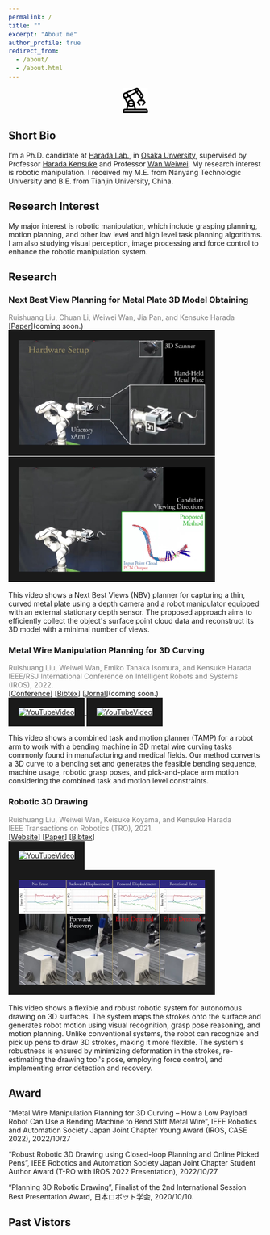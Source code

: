 ```yaml
---
permalink: /
title: ""
excerpt: "About me"
author_profile: true
redirect_from: 
  - /about/
  - /about.html
---
```


<p align="center">
  <img src="../images/rbt.png" alt="" width="50" height="50">
</p>

## Short Bio

I’m a Ph.D. candidate at [Harada Lab.](https://www.roboticmanipulation.org/), in [Osaka Unversity](https://www.osaka-u.ac.jp/ja), supervised by Professor [Harada Kensuke](http://www.hlab.sys.es.osaka-u.ac.jp/people/harada/) and Professor [Wan Weiwei](https://wanweiwei07.github.io/). My research interest is robotic manipulation. I received my M.E. from Nanyang Technologic University and B.E. from Tianjin University, China.

## Research Interest
My major interest is robotic manipulation, which include grasping planning, motion planning, and other low level and high level task planning algorithms. I am also studying visual perception, image processing and force control to enhance the robotic manipulation system. 

## Research
<div class="container">
    <div class="video">
        <h3>Next Best View Planning for Metal Plate 3D Model Obtaining</h3>
        <span style="color:#808080;"> Ruishuang Liu, Chuan Li, Weiwei Wan, Jia Pan, and Kensuke Harada </span> <br>
        [<a href="" title="jornal">Paper</a>](coming soon.)<br>
        <a href="https://www.youtube.com/watch?v=QK22YEZGX-M" target="_blank">
            <img src="../images/nbv_setup.jpg" alt="YouTubeVideo" width="370" height="208" border="20" />
        </a>
        <a href="https://www.youtube.com/watch?v=QK22YEZGX-M&t=10" target="_blank">
            <img src="../images/nbv_exp.jpg" alt="YouTubeVideo" width="370" height="208" border="20" />
        </a>
    </div>
    <div class="text">
        <p> This video shows a Next Best Views (NBV) planner for capturing a thin, curved metal plate using a depth camera and a robot manipulator equipped with an external stationary depth sensor. The proposed approach aims to efficiently collect the object's surface point cloud data and reconstruct its 3D model with a minimal number of views. </p>
    </div>
</div>

<div class="container">
    <div class="video">
        <h3>Metal Wire Manipulation Planning for 3D Curving</h3>
        <span style="color:#808080;"> Ruishuang Liu, Weiwei Wan, Emiko Tanaka Isomura, and Kensuke Harada </span> <br>
        <span style="color:#808080;"> IEEE/RSJ International Conference on Intelligent Robots and Systems (IROS), 2022. </span> <br>
        [<a href="https://ieeexplore.ieee.org/stamp/stamp.jsp?tp=&arnumber=9981672" title="conf">Conference</a>]
        [<a href="https://scholar.googleusercontent.com/scholar.bib?q=info:WaDBswOre7UJ:scholar.google.com/&output=citation&scisdr=Cm3DAmuTEMn7l9IeYxk:AGlGAw8AAAAAZFoYexkwR4-CKje9pdaUg310m0M&scisig=AGlGAw8AAAAAZFoYe19vwWigESv1SCFN-lLugE4&scisf=4&ct=citation&cd=-1&hl=zh-CN">Bibtex</a>]
        [<a href="" title="jornal">Jornal</a>](coming soon.) <br>
        <a href="https://www.youtube.com/watch?v=sp4KDs7oiEw" target="_blank">
            <img src="https://img.youtube.com/vi/sp4KDs7oiEw/maxresdefault.jpg" alt="YouTubeVideo" width="370" height="208" border="20" />
        </a>
        <a href="https://www.youtube.com/watch?v=u3PL-W4Xhjo" target="_blank">
            <img src="https://img.youtube.com/vi/u3PL-W4Xhjo/maxresdefault.jpg" alt="YouTubeVideo" width="370" height="208" border="20" />
        </a>
    </div>
    <div class="text">
        <p>This video shows a combined task and motion planner (TAMP) for a robot arm to work with a bending machine in 3D metal wire curving tasks commonly found in manufacturing and medical fields. Our method converts a 3D curve to a bending set and generates the feasible bending sequence, machine usage, robotic grasp poses, and pick-and-place arm motion considering the combined task and motion level constraints. </p>
    </div>
</div>

<div class="container">
    <div class="video">
        <h3>Robotic 3D Drawing</h3>
        <span style="color:#808080;"> Ruishuang Liu, Weiwei Wan, Keisuke Koyama, and Kensuke Harada </span> <br>
        <span style="color:#808080;"> IEEE Transactions on Robotics (TRO), 2021. </span> <br>
        [<a href="https://rsliu-xx.github.io/_pages/rbtdraw.html" title="page">Website</a>]
        [<a href="https://ieeexplore.ieee.org/stamp/stamp.jsp?tp=&arnumber=9570721" title="Paper">Paper</a>]
        [<a href="https://scholar.googleusercontent.com/scholar.bib?q=info:f2cdT9OI1EcJ:scholar.google.com/&output=citation&scisdr=CgX_ZLo4EJyfhxtNV3I:AAGBfm0AAAAAYpJLT3I0st75nDFSK5-mRtzkMTVwCNKh&scisig=AAGBfm0AAAAAYpJLTwziRwqnitpiT3PM7-CeEVv1qqPe&scisf=4&ct=citation&cd=-1&hl=en">Bibtex</a>] <br>
        <a href="https://www.youtube.com/watch?v=DwUWdWQCZyw" target="_blank">
            <img src="https://img.youtube.com/vi/DwUWdWQCZyw/maxresdefault.jpg" alt="YouTubeVideo" width="370" height="208" border="20" />
        </a>
        <a href="https://www.youtube.com/watch?v=DwUWdWQCZyw&t=30s" target="_blank">
            <img src="../images/draw_err.jpg" alt="YouTubeVideo" width="370" height="208" border="20" />
        </a>
    </div>
    <div class="text">
        <p>This video shows a flexible and robust robotic system for autonomous drawing on 3D surfaces. The system maps the strokes onto the surface and generates robot motion using visual recognition, grasp pose reasoning, and motion planning. Unlike conventional systems, the robot can recognize and pick up pens to draw 3D strokes, making it more flexible. The system's robustness is ensured by minimizing deformation in the strokes, re-estimating the drawing tool's pose, employing force control, and implementing error detection and recovery. </p>
    </div>
</div>

<h2>Award</h2>
<p>“Metal Wire Manipulation Planning for 3D Curving – How a Low Payload Robot Can Use a Bending Machine to Bend Stiff Metal Wire”, IEEE Robotics and Automation Society Japan Joint Chapter Young Award (IROS, CASE 2022), 2022/10/27</p>
<p>“Robust Robotic 3D Drawing using Closed-loop Planning and Online Picked Pens”, IEEE Robotics and Automation Society Japan Joint Chapter Student Author Award (T-RO with IROS 2022 Presentation), 2022/10/27</p>
<p>“Planning 3D Robotic Drawing”, Finalist of the 2nd International Session Best Presentation Award, 日本ロボット学会, 2020/10/10.</p>

<h2>Past Vistors</h2>
<script type="text/javascript" src="//rf.revolvermaps.com/0/0/7.js?i=58thmisy80w&amp;m=0&amp;c=ff0000&amp;cr1=ffffff&amp;sx=0" async="async"></script>


